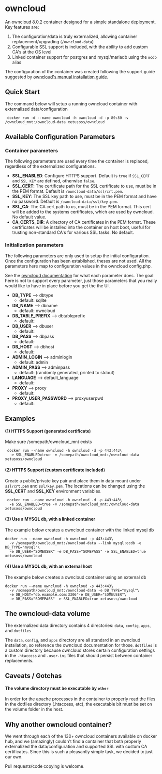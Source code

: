 # owncloud

An owncloud 8.0.2 container designed for a simple standalone deployment. Key features are:

1. The configuration/data is truly externalized, allowing container replacement/upgrading (`/owncloud-data`)
2. Configurable SSL support is included, with the ability to add custom CA's at the OS level
3. Linked container support for postgres and mysql/mariadb using the `ocdb` alias

The configuration of the container was created following the support guide suggested by [owncloud's manual installation guide](https://doc.owncloud.org/server/8.0/admin_manual/).

## Quick Start

The command below will setup a running owncloud container with externalized data/configuration

```
 docker run -d --name owncloud -h owncloud -d -p 80:80 -v /owncloud_mnt:/owncloud-data xetusoss/owncloud
```

## Available Configuration Parameters

### Container parameters

The following parameters are used every time the container is replaced, regardless of the externalized configurations.

* __SSL_ENABLED__: Configure HTTPS support. Default is `true` if `SSL_CERT` and `SSL_KEY` are defined, otherwise `false`.
* __SSL_CERT__: The certificate path for the SSL certificate to use, must be in the PEM format. Default is `/owncloud-data/ssl/crt.pem`.
* __SSL_KEY__: The SSL key path to use, must be in the PEM format and have no password. Default is `/owncloud-data/ssl/key.pem`.
* __SSL_CA__: The CA cert path to us, must be in the PEM format. This cert will be added to the systems certificates, which are used by owncloud. No default value.
* __CA_CERTS_DIR__: A directory of CA certificates in the PEM format. These certificates will be installed into the container on host boot, useful for trusting non-standard CA's for various SSL tasks. No default.

### Initialization parameters

The following parameters are only used to setup the initial configuration. Once the configuration has been established, theses are not used. All the parameters here map to configuration values in the owncloud config.php.

See the [owncloud documentation](https://doc.owncloud.org/server/8.1/admin_manual/configuration_server/config_sample_php_parameters.html) for what each parameter does. The goal here is not to support every parameter, just those parameters
that you really would like to have in place before you get the the UI.

* __DB_TYPE__ --> dbtype
    * default: sqlite
* __DB_NAME__ --> dbname
    * default: owncloud
* __DB_TABLE_PREFIX__ --> dbtableprefix
    * default:
* __DB_USER__ --> dbuser
    * default:
* __DB_PASS__ --> dbpass
    * default:
* __DB_HOST__ --> dbhost
    * default:
* __ADMIN_LOGIN__ --> adminlogin
    * default: admin
* __ADMIN_PASS__ --> adminpass
    * default: (randomly generated, printed to stdout)
* __LANGUAGE__ --> default_language
    * default:
* __PROXY__ --> proxy
    * default:
* __PROXY_USER_PASSWORD__ --> proxyuserpwd
    * default:

## Examples

#### (1) HTTPS Support (generated certificate)
Make sure /somepath/owncloud_mnt exists

```
 docker run --name owncloud -h owncloud -d -p 443:443\
  -e SSL_ENABLED=true -v /somepath/owncloud_mnt:/owncloud-data xetusoss/owncloud
```
#### (2) HTTPS Support (custom certificate included)


Create a public/private key pair and place them in data mount under `ssl/crt.pem` and `ssl/key.pem`. The locations can be changed using the __SSL_CERT__ and __SSL_KEY__ environment variables.

```
 docker run --name owncloud -h owncloud -d -p 443:443\
  -e SSL_ENABLED=true -v /somepath/owncloud_mnt:/owncloud-data xetusoss/owncloud
```

#### (3) Use a MYSQL db, with a linked container

The example below creates a owncloud container with the linked mysql db

```
docker run --name owncloud -h owncloud -p 443:443\
  -v /somepath/owncloud_mnt:/owncloud-data --link mysql:ocdb -e DB_TYPE="mysql"\
  -e DB_USER="SOMEUSER" -e DB_PASS="SOMEPASS" -e SSL_ENABLED=true xetusoss/owncloud
```

#### (4) Use a MYSQL db, with an external host

The example below creates a owncloud container using an external db

```
docker run --name owncloud -h owncloud -p 443:443\
  -v /somepath/owncloud_mnt:/owncloud-data -e DB_TYPE="mysql"\
  -e DB_HOST="db.example.com:3306"-e DB_USER="SOMEUSER"\
  -e DB_PASS="SOMEPASS" -e SSL_ENABLED=true xetusoss/owncloud
```

## The owncloud-data volume

The externalized data directory contains 4 directories: `data`, `config`, `apps`, and `dotfiles`

 The `data`, `config`, and `apps` directory are all standard in an owncloud installation, so reference the owncloud documentation for those. `dotfiles` is a custom directory because owncloud stores certain configuration settings in the `.htaccess` and `.user.ini` files that should persist between container replacements.

## Caveats / Gotchas

#### The volume directory must be executable by `other`

In order for the apache processes in the container to properly read the files in the dotfiles directory (.htaccess, etc), the executable bit must be set on the volume folder in the host.

## Why another owncloud container?

We went through each of the 130+ owncloud containers available on docker hub, and we (amazingly) couldn't find a container that both properly externalized the data/configuration and supported SSL with custom CA certificates. Since this is such a pleasantly simple task, we decided to just our own.

Pull requests/code copying is welcome.